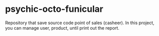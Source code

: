 # psychic-octo-funicular
Repository that save source code point of sales (casheer). In this project, you can manage user, product, until print out the report.
